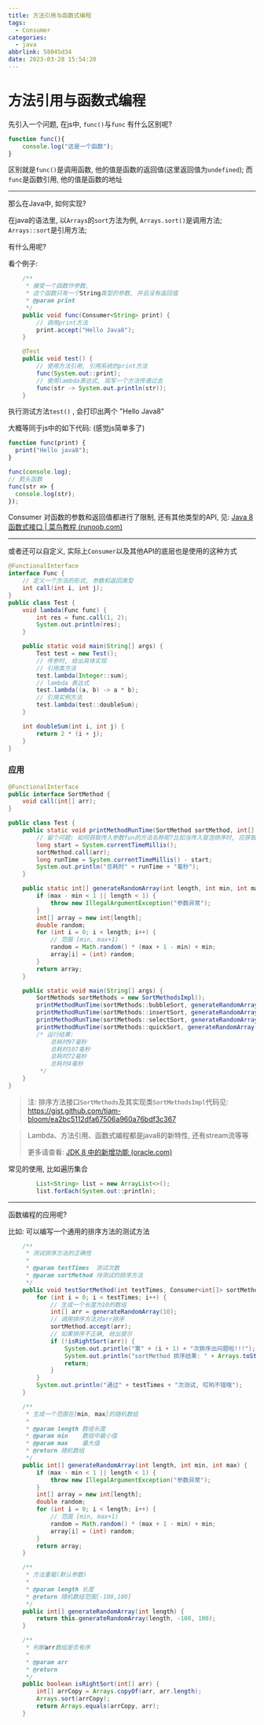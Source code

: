 ```yaml
---
title: 方法引用与函数式编程
tags:
  - Consumer
categories:
  - java
abbrlink: 58045d34
date: 2023-03-28 15:54:20
---
```


# 方法引用与函数式编程

先引入一个问题, 在js中, `func()`与`func` 有什么区别呢?

```js
function func(){
    console.log("这是一个函数");
}
```

区别就是`func()`是调用函数, 他的值是函数的返回值(这里返回值为`undefined`); 而`func`是函数引用, 他的值是函数的地址



---



那么在Java中, 如何实现?



在java的语法里, 以`Arrays`的`sort`方法为例, `Arrays.sort()`是调用方法; `Arrays::sort`是引用方法;

有什么用呢?



看个例子:

```java
    /**
     * 接受一个函数作参数, 
     * 这个函数只有一个String类型的参数, 并且没有返回值
     * @param print
     */
    public void func(Consumer<String> print) {
        // 调用print方法
        print.accept("Hello Java8");
    }

    @Test
    public void test() {
        // 使用方法引用, 引用系统的print方法
        func(System.out::print);
        // 使用lambda表达式, 现写一个方法传递过去
        func(str -> System.out.println(str));
    }
```

执行测试方法`test()` , 会打印出两个 "Hello Java8"

大概等同于js中的如下代码: (感觉js简单多了)

```js
function func(print) {
  print("Hello java8");
}

func(console.log);
// 箭头函数
func(str => {
  console.log(str);
});
```



Consumer 对函数的参数和返回值都进行了限制, 还有其他类型的API, 见: [Java 8 函数式接口 | 菜鸟教程 (runoob.com)](https://www.runoob.com/java/java8-functional-interfaces.html)

---

或者还可以自定义, 实际上`Consumer`以及其他API的底层也是使用的这种方式

```java
@FunctionalInterface
interface Func {
    // 定义一个方法的形式, 参数和返回类型
    int call(int i, int j);
}
public class Test {
    void lambda(Func func) {
        int res = func.call(1, 2);
        System.out.println(res);
    }

    public static void main(String[] args) {
        Test test = new Test();
        // 传参时, 给出具体实现
        // 引用类方法
        test.lambda(Integer::sum);
        // lambda 表达式
        test.lambda((a, b) -> a * b);
        // 引用实例方法
        test.lambda(test::doubleSum);
    }

    int doubleSum(int i, int j) {
        return 2 * (i + j);
    }
}
```

### 应用

```java
@FunctionalInterface
public interface SortMethod {
    void call(int[] arr);
}
```

```java
public class Test {
    public static void printMethodRunTime(SortMethod sortMethod, int[] arr) {
        // 留个问题: 如何获取传入参数fun的方法名称呢?比如当传入冒泡排序时, 应获取到 "bubbleSort" 方法名称
        long start = System.currentTimeMillis();
        sortMethod.call(arr);
        long runTime = System.currentTimeMillis() - start;
        System.out.println("总耗时" + runTime + "毫秒");
    }

    public static int[] generateRandomArray(int length, int min, int max) {
        if (max - min < 1 || length < 1) {
            throw new IllegalArgumentException("参数异常");
        }
        int[] array = new int[length];
        double random;
        for (int i = 0; i < length; i++) {
            // 范围 [min, max+1)
            random = Math.random() * (max + 1 - min) + min;
            array[i] = (int) random;
        }
        return array;
    }

    public static void main(String[] args) {
        SortMethods sortMethods = new SortMethodsImpl();
        printMethodRunTime(sortMethods::bubbleSort, generateRandomArray(10000, -100, 100));
        printMethodRunTime(sortMethods::insertSort, generateRandomArray(10000, -100, 100));
        printMethodRunTime(sortMethods::selectSort, generateRandomArray(10000, -100, 100));
        printMethodRunTime(sortMethods::quickSort, generateRandomArray(10000, -100, 100));
        /* 运行结果:
            总耗时97毫秒
            总耗时107毫秒
            总耗时72毫秒
            总耗时4毫秒
         */
    }
}
```

> 注: 排序方法接口`SortMethods`及其实现类`SortMethodsImpl`代码见: https://gist.github.com/tiam-bloom/ea2bc5112dfa67506a960a76bdf3c367









> Lambda、方法引用、函数式编程都是java8的新特性, 还有stream流等等
>
> 更多请查看: [JDK 8 中的新增功能 (oracle.com)](https://www.oracle.com/java/technologies/javase/8-whats-new.html)

常见的使用, 比如遍历集合

```java
        List<String> list = new ArrayList<>();
        list.forEach(System.out::println);
```

---



函数编程的应用呢?

比如: 可以编写一个通用的排序方法的测试方法

```java
    /**
     * 测试排序方法的正确性
     *
     * @param testTimes  测试次数
     * @param sortMethod 待测试的排序方法
     */
    public void testSortMethod(int testTimes, Consumer<int[]> sortMethod) {
        for (int i = 0; i < testTimes; i++) {
            // 生成一个长度为10的数组
            int[] arr = generateRandomArray(10);
            // 调用排序方法对arr排序
            sortMethod.accept(arr);
            // 如果排序不正确, 给出提示
            if (!isRightSort(arr)) {
                System.out.println("第" + (i + 1) + "次排序出问题啦!!!");
                System.out.println("sortMethod 排序结果: " + Arrays.toString(arr));
                return;
            }
        }
        System.out.println("通过" + testTimes + "次测试, 哎哟不错哦");
    }
```

```java
    /**
     * 生成一个范围在[min, max]的随机数组
     *
     * @param length 数组长度
     * @param min    数组中最小值
     * @param max    最大值
     * @return 随机数组
     */
    public int[] generateRandomArray(int length, int min, int max) {
        if (max - min < 1 || length < 1) {
            throw new IllegalArgumentException("参数异常");
        }
        int[] array = new int[length];
        double random;
        for (int i = 0; i < length; i++) {
            // 范围 [min, max+1)
            random = Math.random() * (max + 1 - min) + min;
            array[i] = (int) random;
        }
        return array;
    }

    /**
     * 方法重载(默认参数)
     *
     * @param length 长度
     * @return 随机数组范围[-100,100]
     */
    public int[] generateRandomArray(int length) {
        return this.generateRandomArray(length, -100, 100);
    }
```

```java
    /**
     * 判断arr数组是否有序
     *
     * @param arr
     * @return
     */
    public boolean isRightSort(int[] arr) {
        int[] arrCopy = Arrays.copyOf(arr, arr.length);
        Arrays.sort(arrCopy);
        return Arrays.equals(arrCopy, arr);
    }
```

